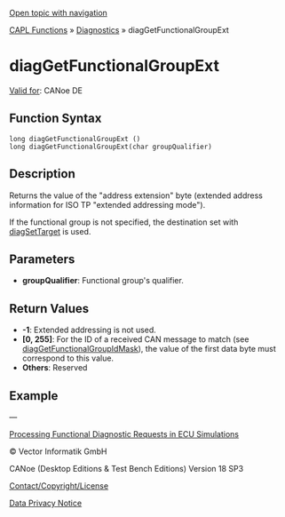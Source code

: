 [Open topic with navigation](../../../../../CANoeDEFamily.htm#Topics/CAPLFunctions/Diagnostics/Functions/CAPLfunctionDiagGetFunctionalGroupExt.md)

[CAPL Functions](../../CAPLfunctions.md) » [Diagnostics](../CAPLfunctionsDiagnosticsOverview.md) » diagGetFunctionalGroupExt

# diagGetFunctionalGroupExt

[Valid for](../../../Shared/FeatureAvailability.md): CANoe DE

## Function Syntax

```plaintext
long diagGetFunctionalGroupExt ()
long diagGetFunctionalGroupExt(char groupQualifier)
```

## Description

Returns the value of the "address extension" byte (extended address information for ISO TP "extended addressing mode").

If the functional group is not specified, the destination set with [diagSetTarget](CAPLfunctionDiagSetTarget.md) is used.

## Parameters

- **groupQualifier**: Functional group's qualifier.

## Return Values

- **-1**: Extended addressing is not used.
- **[0, 255]**: For the ID of a received CAN message to match (see [diagGetFunctionalGroupIdMask](CAPLfunctionDiagGetFunctionalGroupIdMask.md)), the value of the first data byte must correspond to this value.
- **Others**: Reserved

## Example

—

[Processing Functional Diagnostic Requests in ECU Simulations](../CAPLfunctionsDiagnosticsProcessingDiagnosticRequests.md)

© Vector Informatik GmbH

CANoe (Desktop Editions & Test Bench Editions) Version 18 SP3

[Contact/Copyright/License](../../../Shared/ContactCopyrightLicense.md)

[Data Privacy Notice](https://www.vector.com/int/en/company/get-info/privacy-policy/)